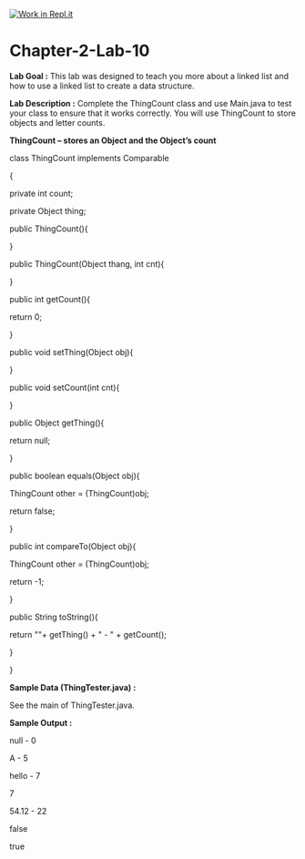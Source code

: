 [![Work in Repl.it](https://classroom.github.com/assets/work-in-replit-14baed9a392b3a25080506f3b7b6d57f295ec2978f6f33ec97e36a161684cbe9.svg)](https://classroom.github.com/online_ide?assignment_repo_id=4709259&assignment_repo_type=AssignmentRepo)
# Chapter-2-Lab-10
**Lab Goal :** This lab was designed to teach you more about a linked list and how to use a linked list to create a data structure.

**Lab Description :** Complete the ThingCount class and use Main.java to test your class to ensure that it works correctly. You will use ThingCount to store objects and letter counts. 

**ThingCount – stores an Object and the Object’s count**

class ThingCount implements Comparable

{

private int count;

private Object thing;

public ThingCount(){

}

public ThingCount(Object thang, int cnt){

}

public int getCount(){

return 0;

}

public void setThing(Object obj){

}

public void setCount(int cnt){

}

public Object getThing(){

return null;

}

public boolean equals(Object obj){

ThingCount other = (ThingCount)obj;

return false;

}

public int compareTo(Object obj){

ThingCount other = (ThingCount)obj;

return -1; 

}

public String toString(){

return ""+ getThing() + " - " + getCount();

}

}

**Sample Data (ThingTester.java) :** 

See the main of ThingTester.java.

**Sample Output :**

null - 0

A - 5

hello - 7

7

54.12 - 22

false

true
